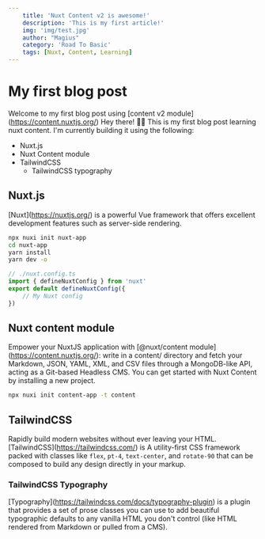 ```yaml
---
    title: 'Nuxt Content v2 is awesome!'
    description: 'This is my first article!'
    img: 'img/test.jpg'
    author: "Magius"
    category: 'Road To Basic'
    tags: [Nuxt, Content, Learning]
---
```

# My first blog post
Welcome to my first blog post using \[content v2 module\](https://content.nuxtjs.org/)
Hey there! 👋🏾
This is my first blog post learning nuxt content.
I'm currently building it using the following:
- Nuxt.js
- Nuxt Content module
- TailwindCSS
    - TailwindCSS typography
## Nuxt.js
\[Nuxt\](https://nuxtjs.org/) is a powerful Vue framework that offers excellent development features such as server-side rendering.
```bash
npx nuxi init nuxt-app
cd nuxt-app
yarn install
yarn dev -o
```
```javascript
// ./nuxt.config.ts
import { defineNuxtConfig } from 'nuxt'
export default defineNuxtConfig({
    // My Nuxt config
})
```
## Nuxt content module
Empower your NuxtJS application with \[@nuxt/content module\](https://content.nuxtjs.org/): write in a content/ directory and fetch your Markdown, JSON, YAML, XML, and CSV files through a MongoDB-like API, acting as a Git-based Headless CMS.
You can get started with Nuxt Content by installing a new project.
```bash
npx nuxi init content-app -t content
```
## TailwindCSS
Rapidly build modern websites without ever leaving your HTML. \[TailwindCSS\](https://tailwindcss.com/) is A utility-first CSS framework packed with classes like `flex`, `pt-4`, `text-center`, and `rotate-90` that can be composed to build any design directly in your markup.
### TailwindCSS Typography
\[Typography\](https://tailwindcss.com/docs/typography-plugin) is a plugin that provides a set of prose classes you can use to add beautiful typographic defaults to any vanilla HTML you don't control (like HTML rendered from Markdown or pulled from a CMS).